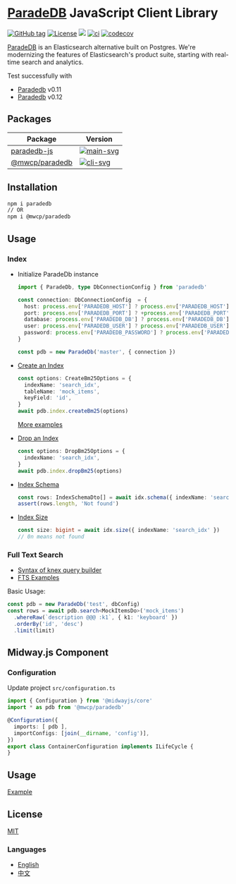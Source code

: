 # [ParadeDB] JavaScript Client Library

[![GitHub tag](https://img.shields.io/github/tag/waitingsong/paradedb.svg)]()
[![License](https://img.shields.io/badge/license-MIT-blue.svg)](https://opensource.org/licenses/MIT)
[![](https://img.shields.io/badge/lang-TypeScript-blue.svg)]()
[![ci](https://github.com/waitingsong/paradedb/actions/workflows/nodejs.yml/badge.svg
)](https://github.com/waitingsong/paradedb/actions)
[![codecov](https://codecov.io/gh/waitingsong/paradedb/graph/badge.svg?token=oDHz5mmy7x)](https://codecov.io/gh/waitingsong/paradedb)

[ParadeDB] is an Elasticsearch alternative built on Postgres.
We're modernizing the features of Elasticsearch's product suite, 
starting with real-time search and analytics.

Test successfully with
- [Paradedb] v0.11
- [Paradedb] v0.12


## Packages

| Package          | Version                |
| ---------------- | ---------------------- |
| [paradedb-js]    | [![main-svg]][main-ch] |
| [@mwcp/paradedb] | [![cli-svg]][cli-ch]   |


## Installation

```sh
npm i paradedb 
// OR
npm i @mwcp/paradedb
```

## Usage

### Index

- Initialize ParadeDb instance
  ```ts
  import { ParadeDb, type DbConnectionConfig } from 'paradedb'

  const connection: DbConnectionConfig  = {
    host: process.env['PARADEDB_HOST'] ? process.env['PARADEDB_HOST'] : 'localhost',
    port: process.env['PARADEDB_PORT'] ? +process.env['PARADEDB_PORT'] : 5432,
    database: process.env['PARADEDB_DB'] ? process.env['PARADEDB_DB'] : 'postgres',
    user: process.env['PARADEDB_USER'] ? process.env['PARADEDB_USER'] : 'postgres',
    password: process.env['PARADEDB_PASSWORD'] ? process.env['PARADEDB_PASSWORD'] : 'password',
  }

  const pdb = new ParadeDb('master', { connection })
  ```

- [Create an Index]
  ```ts
  const options: CreateBm25Options = {
    indexName: 'search_idx',
    tableName: 'mock_items',
    keyField: 'id',
  }
  await pdb.index.createBm25(options)
  ```
  [More examples](https://github.com/waitingsong/paradedb/tree/main/packages/paradedb/test/lib/index-manager)

- [Drop an Index]
  ```ts
  const options: DropBm25Options = {
    indexName: 'search_idx',
  }
  await pdb.index.dropBm25(options)
  ```

- [Index Schema]
  ```ts
  const rows: IndexSchemaDto[] = await idx.schema({ indexName: 'search_idx' })
  assert(rows.length, 'Not found')
  ```

- [Index Size]
  ```ts
  const size: bigint = await idx.size({ indexName: 'search_idx' })
  // 0n means not found
  ```

### Full Text Search

- [Syntax of knex query builder]
- [FTS Examples]

Basic Usage:
```ts
const pdb = new ParadeDb('test', dbConfig)
const rows = await pdb.search<MockItemsDo>('mock_items')
  .whereRaw(`description @@@ :k1`, { k1: 'keyboard' })
  .orderBy('id', 'desc')
  .limit(limit)
```

## Midway.js Component

### Configuration

Update project `src/configuration.ts`
```ts
import { Configuration } from '@midwayjs/core'
import * as pdb from '@mwcp/paradedb'

@Configuration({
  imports: [ pdb ],
  importConfigs: [join(__dirname, 'config')],
})
export class ContainerConfiguration implements ILifeCycle {
}
```

## Usage

[Example](https://github.com/waitingsong/paradedb/blob/main/packages/mwcp-paradedb/test/fixtures/base-app/src/paradedb-manager.ts#L29)



## License
[MIT](LICENSE)


### Languages
- [English](README.md)
- [中文](README.zh-CN.md)

<br>

[paradedb-js]: https://github.com/waitingsong/paradedb/tree/main/packages/paradedb
[main-svg]: https://img.shields.io/npm/v/paradedb.svg?maxAge=300
[main-ch]: https://github.com/waitingsong/paradedb/tree/main/packages/paradedb/CHANGELOG.md


[@mwcp/paradedb]: https://github.com/waitingsong/paradedb/tree/main/packages/mwcp-paradedb
[cli-svg]: https://img.shields.io/npm/v/@mwcp/paradedb.svg?maxAge=300
[cli-ch]: https://github.com/waitingsong/paradedb/tree/main/packages/mwcp-paradedb/CHANGELOG.md


[Midway.js]: https://midwayjs.org/
[ParadeDB]: https://www.paradedb.com/

[Create an Index]: https://docs.paradedb.com/documentation/indexing/create_index
[Drop an Index]: https://docs.paradedb.com/documentation/indexing/delete_index
[Index Schema]: https://docs.paradedb.com/documentation/indexing/inspect_index#index-schema
[Index Size]: https://docs.paradedb.com/documentation/indexing/inspect_index#index-size

[Syntax of knex query builder]: https://knexjs.org/guide/query-builder.html
[FTS Examples]: https://github.com/waitingsong/paradedb/tree/main/packages/paradedb/test/lib/fts
